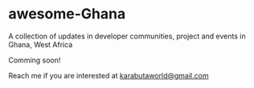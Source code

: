 # awesome-Ghana
A collection of updates in developer communities, project and events in Ghana, West Africa

Comming soon! 

Reach me if you are interested at karabutaworld@gmail.com
